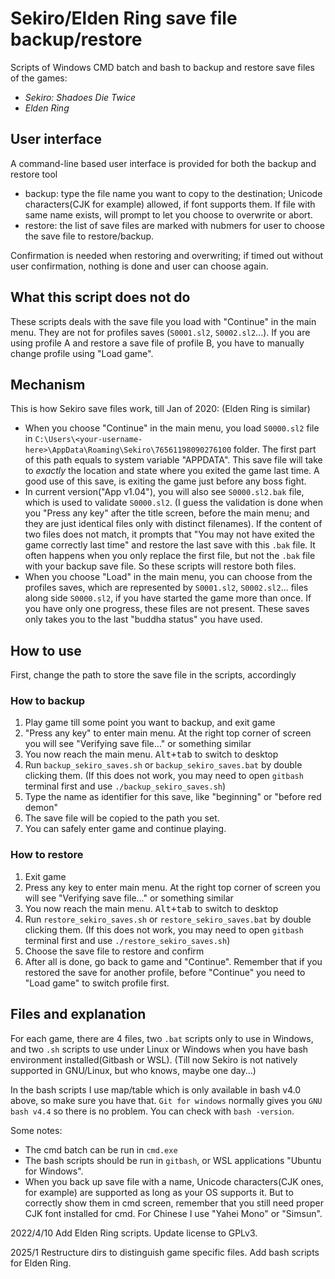 # Sekiro/Elden Ring save file backup/restore
Scripts of Windows CMD batch and bash to backup and restore save files of the games:
 - *Sekiro: Shadoes Die Twice*
 - *Elden Ring*


## User interface
A command-line based user interface is provided for both the backup and restore tool 
 - backup: type the file name you want to copy to the destination; Unicode characters(CJK for example) allowed, if font supports them. If file with same name exists, will prompt to let you choose to overwrite or abort.
 - restore: the list of save files are marked with nubmers for user to choose the save file to restore/backup. 

Confirmation is needed when restoring and overwriting; if timed out without user confirmation, nothing is done and user can choose again. 

## What this script does not do
These scripts deals with the save file you load with "Continue" in the main menu. They are not for profiles saves (`S0001.sl2`, `S0002.sl2`...). If you are using profile A and restore a save file of profile B, you have to manually change profile using "Load game". 

## Mechanism
This is how Sekiro save files work, till Jan of 2020: (Elden Ring is similar)
 - When you choose "Continue" in the main menu, you load `S0000.sl2` file in `C:\Users\<your-username-here>\AppData\Roaming\Sekiro\76561198090276100` folder. The first part of this path equals to system variable "APPDATA". This save file will take to *exactly* the location and state where you exited the game last time. A good use of this save, is exiting the game just before any boss fight.
 - In current version("App v1.04"), you will also see `S0000.sl2.bak` file, which is used to validate `S0000.sl2`. (I guess the validation is done when you "Press any key" after the title screen, before the main menu; and they are just identical files only with distinct filenames). If the content of two files does not match, it prompts that "You may not have exited the game correctly last time" and restore the last save with this `.bak` file. It often happens when you only replace the first file, but not the `.bak` file with your backup save file. So these scripts will restore both files.
 - When you choose "Load" in the main menu, you can choose from the profiles saves, which are represented by `S0001.sl2`, `S0002.sl2`... files along side `S0000.sl2`, if you have started the game more than once. If you have only one progress, these files are not present. These saves only takes you to the last "buddha status" you have used. 


## How to use
First, change the path to store the save file in the scripts, accordingly

### How to backup
1. Play game till some point you want to backup, and exit game
2. "Press any key" to enter main menu. At the right top corner of screen you will see "Verifying save file..." or something similar
3. You now reach the main menu. <kbd>Alt+tab</kbd> to switch to desktop
4. Run `backup_sekiro_saves.sh` or `backup_sekiro_saves.bat` by double clicking them. (If this does not work, you may need to open `gitbash` terminal first and use `./backup_sekiro_saves.sh`)
5. Type the name as identifier for this save, like "beginning" or "before red demon"
6. The save file will be copied to the path you set.
7. You can safely enter game and continue playing.

### How to restore
1. Exit game
2. Press any key to enter main menu. At the right top corner of screen you will see "Verifying save file..." or something similar
3. You now reach the main menu. <kbd>Alt+tab</kbd> to switch to desktop
4. Run `restore_sekiro_saves.sh` or `restore_sekiro_saves.bat` by double clicking them. (If this does not work, you may need to open `gitbash` terminal first and use `./restore_sekiro_saves.sh`)
5. Choose the save file to restore and confirm
6. After all is done, go back to game and "Continue". Remember that if you restored the save for another profile, before "Continue" you need to "Load game" to switch profile first. 

## Files and explanation
For each game, there are 4 files, two `.bat` scripts only to use in Windows, and two `.sh` scripts to use under Linux or Windows when you have bash environment installed(Gitbash or WSL). (Till now Sekiro is not natively supported in GNU/Linux, but who knows, maybe one day...)

In the bash scripts I use map/table which is only available in bash v4.0 above, so make sure you have that. `Git for windows` normally gives you `GNU bash v4.4` so there is no problem. You can check with `bash -version`.

Some notes:
- The cmd batch can be run in `cmd.exe`
- The bash scripts should be run in `gitbash`, or WSL applications "Ubuntu for Windows". 
- When you back up save file with a name, Unicode characters(CJK ones, for example) are supported as long as your OS supports it. But to correctly show them in cmd screen, remember that you still need proper CJK font installed for cmd. For Chinese I use "Yahei Mono" or "Simsun".


2022/4/10
Add Elden Ring scripts. Update license to GPLv3.

2025/1
Restructure dirs to distinguish game specific files. Add bash scripts for Elden Ring.